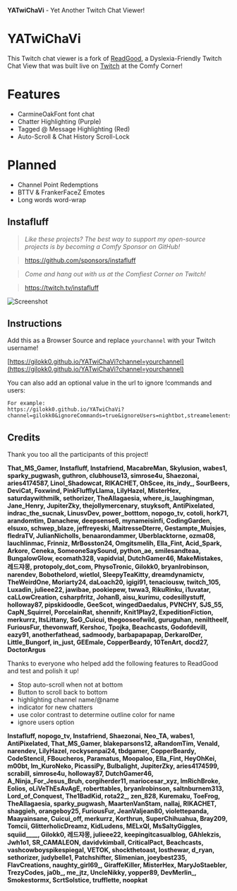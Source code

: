 **YATwiChaVi** - Yet Another Twitch Chat Viewer!

# YATwiChaVi
This Twitch chat viewer is a fork of [ReadGood](https://github.com/instafluff/ReadGood), a Dyslexia-Friendly Twitch Chat View that was built live on [Twitch](https://www.twitch.tv/instafluff) at the Comfy Corner!

# Features
- CarmineOakFont font chat
- Chatter Highlighting (Purple)
- Tagged @ Message Highlighting (Red)
- Auto-Scroll & Chat History Scroll-Lock

# Planned
- Channel Point Redemptions
- BTTV & FrankerFaceZ Emotes
- Long words word-wrap

## Instafluff ##
> *Like these projects? The best way to support my open-source projects is by becoming a Comfy Sponsor on GitHub!*

> https://github.com/sponsors/instafluff

> *Come and hang out with us at the Comfiest Corner on Twitch!*

> https://twitch.tv/instafluff

![Screenshot](https://www.instafluff.tv/ReadGood/screenshot.png "ReadGood Screenshot")

## Instructions ##

Add this as a Browser Source and replace `yourchannel` with your Twitch username!

[https://gilokk0.github.io/YATwiChaVi?channel=yourchannel](https://gilokk0.github.io/YATwiChaVi?channel=yourchannel)

You can also add an optional value in the url to ignore !commands and users:

```
For example:
https://gilokk0.github.io/YATwiChaVi?channel=gilokk0&ignoreCommands=true&ignoreUsers=nightbot,streamelements
```

## Credits ##
Thank you too all the participants of this project!

**That_MS_Gamer, Instafluff, Instafriend, MacabreMan, Skylusion, wabes1, sparky_pugwash, guthron, clubhouse13, simrose4u, Shaezonai, aries4174587, Linol_Shadowcat, RIKACHET, OhScee, its_indy_, SourBeers, DeviCat, Foxwind, PinkFlufflyLlama, LilyHazel, MisterHex, saturdaywithmilk, sethorizer, TheAllagaesia, where_is_laughingman, Jane_Henry, JupiterZky, thejollymercenary, stuyksoft, AntiPixelated, indrac_the_sucnak, LinusvDev, power_botttom, nopogo_tv, cotoli, hork71, arandomtim, Danachew, deepsense6, mynameisinfi, CodingGarden, elsuxo, schwep_blaze, jeffreyeski, MaitresseDterre, Gestampte_Muisjes, fledraTV, JulianNicholls, benaarondammer, Uberblacktorne, ozma08, lauchlinmac, Frinniz, MrBosston24, Omgitsmelih, Ella_Fint, Acid_Spark, Arkore, Ceneka, SomeoneSaySound, python_ae, smilesandteaa, BungalowGlow, ecomath328, vapidvial, DutchGamer46, MakeMistakes, 레드쟈몽, protopoly_dot_com, PhysoTronic, Gilokk0, bryanlrobinson, narendev, Bobothelord, wietlol, SleepyTeaKitty, dreamdynamictv, TheWeirdOne, Moriarty24, daLoach20, igigi91, tenaciousw, twitch_105, Luxadin, julieee22, jawibae, pookiepew, twwa3, RikuRinku, i1uvatar, caLLowCreation, csharpfritz, JohanB, aisu_kurimu, codesillystuff, holloway87, pipskidoodle, GeeScot, wingedDaedalus, PVNCHY, SJS_55, CapN_Squirrel, PorcelainRat, shennifr, Knit1Play2, ExpeditionFiction, merkurrz, ItsLittany, SoG_Cuicui, thegooseofwild, guruguhan, neniltheelf, FuriousFur, thevonwaff, Kershoc, Tpojka, Beachcasts, Godofdevill, eazy91, anotherfathead, sadmoody, barbapapapap, DerkarolDer, Little_Bungorf, in_just, GEEmale, CopperBeardy, 10TenArt, docd27, DoctorArgus**

Thanks to everyone who helped add the following features to ReadGood and test and polish it up!

- Stop auto-scroll when not at bottom
- Button to scroll back to bottom
- highlighting channel name/@name
- indicator for new chatters
- use color contrast to determine outline color for name
- ignore users option

**Instafluff, nopogo_tv, Instafriend, Shaezonai, Neo_TA, wabes1, AntiPixelated, That_MS_Gamer, blakeparsons12, aRandomTim, Venald, narendev, LilyHazel, rockysenpai24, tbdgamer, CopperBeardy, CodeStencil, FBoucheros, Paramatus, Moopaloo, Ella_Fint, HeyOhKei, m00bt, Im_KuroNeko, PicassiPy, Bulbalight, JupiterZky, aries4174599, scrabill, simrose4u, holloway87, DutchGamer46, A_Ninja_For_Jesus_Bruh, corgiherder11, mariocesar_xyz, ImRichBroke, Eolios, oLiVeThEsAvAgE, roberttables, bryanlrobinson, saltnburnem313, Lord_of_Conquest, The1BadKid, rota22_, zen_828, Kuremaku, ToeFrog, TheAllagaesia, sparky_pugwash, MaartenVanStam, nallaj, RIKACHET, shaggieh, orangeboy25, FuriousFur, JeanValjean80, violettepanda, Maayainsane, Cuicui_off, merkurrz, Korthrun, SuperChihuahua, Bray209, Tomcii, GlitterholicDreamz, KidLudens, MELxQI, MsSaltyGiggles, squiid____, Gilokk0, 레드쟈몽, julieee22, keepingitcasualblog, GAhlekzis, Jwh1o1, SR_CAMALEON, davidvkimball, CriticalPact, Beachcasts, vashcowboyspikespiegal, VETOK, shockthetoast, losthewar, d_ryan, sethorizer, judybelle1, Patchshifter, Slimenian, joeybest235, FlavCreations, naughty_girl69_, GiraffeKiller, MisterHex, MaryJoStaebler, TrezyCodes, ja0b_, me_jtz, UncleNikky, yopper89, DevMerlin_, Smokestormx, ScrtSolstice, trufflette, noopkat**
